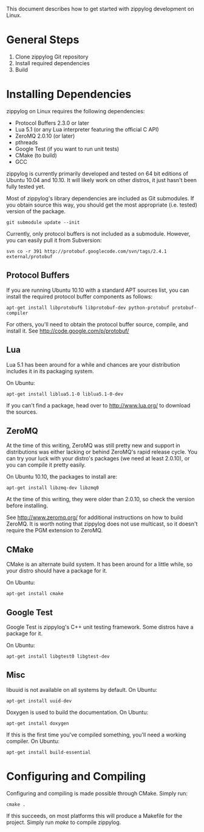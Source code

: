 This document describes how to get started with zippylog development on Linux.

# General Steps

1. Clone zippylog Git repository
2. Install required dependencies
3. Build

# Installing Dependencies

zippylog on Linux requires the following dependencies:

* Protocol Buffers 2.3.0 or later
* Lua 5.1 (or any Lua interpreter featuring the official C API)
* ZeroMQ 2.0.10 (or later)
* pthreads
* Google Test (if you want to run unit tests)
* CMake (to build)
* GCC

zippylog is currently primarily developed and tested on 64 bit editions of Ubuntu 10.04 and 10.10. It will likely work on other distros, it just hasn't been fully tested yet.

Most of zippylog's library dependencies are included as Git submodules. If you obtain source this way, you should get the most appropriate (i.e. tested) version of the package.

    git submodule update --init

Currently, only protocol buffers is not included as a submodule. However, you can easily pull it from Subversion:

    svn co -r 391 http://protobuf.googlecode.com/svn/tags/2.4.1 external/protobuf

## Protocol Buffers

If you are running Ubuntu 10.10 with a standard APT sources list, you can install the required protocol buffer components as follows:

    apt-get install libprotobuf6 libprotobuf-dev python-protobuf protobuf-compiler

For others, you'll need to obtain the protocol buffer source, compile, and install it. See http://code.google.com/p/protobuf/

## Lua

Lua 5.1 has been around for a while and chances are your distribution includes it in its packaging system.

On Ubuntu:

    apt-get install liblua5.1-0 liblua5.1-0-dev

If you can't find a package, head over to http://www.lua.org/ to download the sources.

## ZeroMQ

At the time of this writing, ZeroMQ was still pretty new and support in distributions was either lacking or behind ZeroMQ's rapid release cycle. You can try your luck with your distro's packages (we need at least 2.0.10), or you can compile it pretty easily.

On Ubuntu 10.10, the packages to install are:

    apt-get install libzmq-dev libzmq0

At the time of this writing, they were older than 2.0.10, so check the version before installing.

See http://www.zeromq.org/ for additional instructions on how to build ZeroMQ. It is worth noting that zippylog does not use multicast, so it doesn't require the PGM extension to ZeroMQ.

## CMake

CMake is an alternate build system. It has been around for a little while, so your distro should have a package for it.

On Ubuntu:

    apt-get install cmake

## Google Test

Google Test is zippylog's C++ unit testing framework. Some distros have a package for it.

On Ubuntu:

    apt-get install libgtest0 libgtest-dev

## Misc

libuuid is not available on all systems by default. On Ubuntu:

    apt-get install uuid-dev
    
Doxygen is used to build the documentation. On Ubuntu:

    apt-get install doxygen
    
If this is the first time you've compiled something, you'll need a working compiler. On Ubuntu:

    apt-get install build-essential

# Configuring and Compiling

Configuring and compiling is made possible through CMake. Simply run:

    cmake .

If this succeeds, on most platforms this will produce a Makefile for the project. Simply run *make* to compile zippylog.

